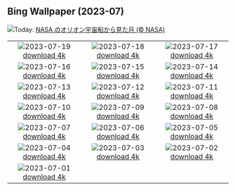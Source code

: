 ## Bing Wallpaper (2023-07)
![](https://www.bing.com/th?id=OHR.MoonDayArtemis_JA-JP8694388509_UHD.jpg&w=1000)Today: [NASA のオリオン宇宙船から見た月 (© NASA)](https://www.bing.com/th?id=OHR.MoonDayArtemis_JA-JP8694388509_UHD.jpg)

|      |      |      |
| :----: | :----: | :----: |
|![](https://www.bing.com/th?id=OHR.CrescentLake_JA-JP8452869606_UHD.jpg&pid=hp&w=384&h=216&rs=1&c=4)2023-07-19 [download 4k](https://www.bing.com/th?id=OHR.CrescentLake_JA-JP8452869606_UHD.jpg)|![](https://www.bing.com/th?id=OHR.BucerosBicornis_JA-JP4956922577_UHD.jpg&pid=hp&w=384&h=216&rs=1&c=4)2023-07-18 [download 4k](https://www.bing.com/th?id=OHR.BucerosBicornis_JA-JP4956922577_UHD.jpg)|![](https://www.bing.com/th?id=OHR.MarineDay2023_JA-JP7484364460_UHD.jpg&pid=hp&w=384&h=216&rs=1&c=4)2023-07-17 [download 4k](https://www.bing.com/th?id=OHR.MarineDay2023_JA-JP7484364460_UHD.jpg)|
|![](https://www.bing.com/th?id=OHR.BearHoleBrook_JA-JP7059331759_UHD.jpg&pid=hp&w=384&h=216&rs=1&c=4)2023-07-16 [download 4k](https://www.bing.com/th?id=OHR.BearHoleBrook_JA-JP7059331759_UHD.jpg)|![](https://www.bing.com/th?id=OHR.CastelmazzanoSunrise_JA-JP6748977928_UHD.jpg&pid=hp&w=384&h=216&rs=1&c=4)2023-07-15 [download 4k](https://www.bing.com/th?id=OHR.CastelmazzanoSunrise_JA-JP6748977928_UHD.jpg)|![](https://www.bing.com/th?id=OHR.BlacktipSharks_JA-JP6352446925_UHD.jpg&pid=hp&w=384&h=216&rs=1&c=4)2023-07-14 [download 4k](https://www.bing.com/th?id=OHR.BlacktipSharks_JA-JP6352446925_UHD.jpg)|
|![](https://www.bing.com/th?id=OHR.ZhangyeGeopark_JA-JP7668560160_UHD.jpg&pid=hp&w=384&h=216&rs=1&c=4)2023-07-13 [download 4k](https://www.bing.com/th?id=OHR.ZhangyeGeopark_JA-JP7668560160_UHD.jpg)|![](https://www.bing.com/th?id=OHR.NakupendaBeach_JA-JP7735681361_UHD.jpg&pid=hp&w=384&h=216&rs=1&c=4)2023-07-12 [download 4k](https://www.bing.com/th?id=OHR.NakupendaBeach_JA-JP7735681361_UHD.jpg)|![](https://www.bing.com/th?id=OHR.WorldPopDay_JA-JP7874033348_UHD.jpg&pid=hp&w=384&h=216&rs=1&c=4)2023-07-11 [download 4k](https://www.bing.com/th?id=OHR.WorldPopDay_JA-JP7874033348_UHD.jpg)|
|![](https://www.bing.com/th?id=OHR.HozukiIchi2023_JA-JP7923753370_UHD.jpg&pid=hp&w=384&h=216&rs=1&c=4)2023-07-10 [download 4k](https://www.bing.com/th?id=OHR.HozukiIchi2023_JA-JP7923753370_UHD.jpg)|![](https://www.bing.com/th?id=OHR.MoselleRiver_JA-JP8238195792_UHD.jpg&pid=hp&w=384&h=216&rs=1&c=4)2023-07-09 [download 4k](https://www.bing.com/th?id=OHR.MoselleRiver_JA-JP8238195792_UHD.jpg)|![](https://www.bing.com/th?id=OHR.CooperChapel_JA-JP8299410421_UHD.jpg&pid=hp&w=384&h=216&rs=1&c=4)2023-07-08 [download 4k](https://www.bing.com/th?id=OHR.CooperChapel_JA-JP8299410421_UHD.jpg)|
|![](https://www.bing.com/th?id=OHR.Tanabata2023_JA-JP8370002660_UHD.jpg&pid=hp&w=384&h=216&rs=1&c=4)2023-07-07 [download 4k](https://www.bing.com/th?id=OHR.Tanabata2023_JA-JP8370002660_UHD.jpg)|![](https://www.bing.com/th?id=OHR.KissingPenguins_JA-JP2236836465_UHD.jpg&pid=hp&w=384&h=216&rs=1&c=4)2023-07-06 [download 4k](https://www.bing.com/th?id=OHR.KissingPenguins_JA-JP2236836465_UHD.jpg)|![](https://www.bing.com/th?id=OHR.CorfuBeach_JA-JP8524757338_UHD.jpg&pid=hp&w=384&h=216&rs=1&c=4)2023-07-05 [download 4k](https://www.bing.com/th?id=OHR.CorfuBeach_JA-JP8524757338_UHD.jpg)|
|![](https://www.bing.com/th?id=OHR.SomersetLavender_JA-JP1412605129_UHD.jpg&pid=hp&w=384&h=216&rs=1&c=4)2023-07-04 [download 4k](https://www.bing.com/th?id=OHR.SomersetLavender_JA-JP1412605129_UHD.jpg)|![](https://www.bing.com/th?id=OHR.Atoll_JA-JP8732763114_UHD.jpg&pid=hp&w=384&h=216&rs=1&c=4)2023-07-03 [download 4k](https://www.bing.com/th?id=OHR.Atoll_JA-JP8732763114_UHD.jpg)|![](https://www.bing.com/th?id=OHR.HalfwayBoats_JA-JP0449681577_UHD.jpg&pid=hp&w=384&h=216&rs=1&c=4)2023-07-02 [download 4k](https://www.bing.com/th?id=OHR.HalfwayBoats_JA-JP0449681577_UHD.jpg)|
|![](https://www.bing.com/th?id=OHR.PelotonPont_JA-JP8854375139_UHD.jpg&pid=hp&w=384&h=216&rs=1&c=4)2023-07-01 [download 4k](https://www.bing.com/th?id=OHR.PelotonPont_JA-JP8854375139_UHD.jpg)|